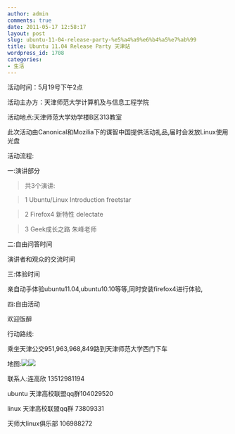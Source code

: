 ```yaml
---
author: admin
comments: true
date: 2011-05-17 12:58:17
layout: post
slug: ubuntu-11-04-release-party-%e5%a4%a9%e6%b4%a5%e7%ab%99
title: Ubuntu 11.04 Release Party 天津站
wordpress_id: 1708
categories:
- 生活
---
```


活动时间：5月19号下午2点 

活动主办方：天津师范大学计算机及与信息工程学院 

活动地点:天津师范大学劝学楼B区313教室 

此次活动由Canonical和Mozilia下的谋智中国提供活动礼品,届时会发放Linux使用光盘 

活动流程: 

一:演讲部分  

> 共3个演讲:  

> 1 Ubuntu/Linux Introduction  freetstar  

> 2 Firefox4 新特性         delectate  

> 3 Geek成长之路            朱峰老师  

二:自由问答时间  

演讲者和观众的交流时间  

三:体验时间  

亲自动手体验ubuntu11.04,ubuntu10.10等等,同时安装firefox4进行体验,  

四:自由活动  

欢迎饭醉 

行动路线:  

乘坐天津公交951,963,968,849路到天津师范大学西门下车 

地图:![](http://edge.imgur.com/Njkb2.png)![](http://edge.imgur.com/lzNWC.png)

联系人:连高欣 13512981194 

ubuntu 天津高校联盟qq群104029520  

linux 天津高校联盟qq群 73809331  

天师大linux俱乐部  106988272 

